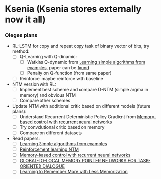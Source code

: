 # Ksenia (Ksenia stores externally now it all)

### Oleges plans
* RL-LSTM for copy and repeat copy task of binary vector of bits, try method:
   - [ ] Q-Learning with Q-dinamic:
     - [ ] Watkins Q-dynamic from [Learning simple algorithms from examples](https://github.com/wojzaremba/algorithm-learning), paper can be [found](https://arxiv.org/abs/1511.07275)
     - [ ] Penalty on Q-function (from same paper)
   - [ ] Reinforce, maybe reinforce with baseline

* NTM version with RL:
   - [ ] Implement best scheme and compare D-NTM (simple argma in memory) and obvious NTM
   - [ ] Compare other schemes

* Update NTM with additional critic based on different models (future plans):
   - [ ] Understand Recurrent Deterministic Policy Gradient from [Memory-based control with recurrent neural networks](https://paperswithcode.com/paper/memory-based-control-with-recurrent-neural)
   - [ ] Try convolutional critic based on memory
   - [ ] Compare on different datasets

* Read papers:
  - [ ] [Learning Simple algorithms from examples](https://arxiv.org/pdf/1511.07275.pdf)
  - [ ] [Reinforcement learning NTM](https://arxiv.org/pdf/1505.00521.pdf)
  - [ ] [Memory-based control with recurrent neural networks](https://paperswithcode.com/paper/memory-based-control-with-recurrent-neural)
  - [ ] [GLOBAL-TO-LOCAL MEMORY POINTER NETWORKS FOR TASK-ORIENTED DIALOGUE](https://arxiv.org/pdf/1901.04713v1.pdf)
  - [ ] [Learning to Remember More with Less Memorization](https://arxiv.org/pdf/1901.01347.pdf)

